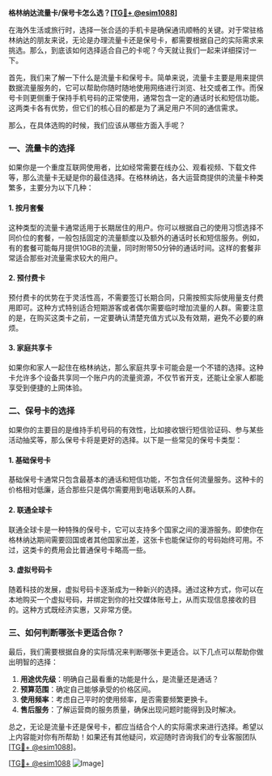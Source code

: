 **格林纳达流量卡/保号卡怎么选？[[TG💪+ @esim1088](https://t.me/s/esim1088)]**

在海外生活或旅行时，选择一张合适的手机卡是确保通讯顺畅的关键。对于常驻格林纳达的朋友来说，无论是办理流量卡还是保号卡，都需要根据自己的实际需求来挑选。那么，到底该如何选择适合自己的卡呢？今天就让我们一起来详细探讨一下。

首先，我们来了解一下什么是流量卡和保号卡。简单来说，流量卡主要是用来提供数据流量服务的，它可以帮助你随时随地使用网络进行浏览、社交或者工作。而保号卡则更侧重于保持手机号码的正常使用，通常包含一定的通话时长和短信功能。这两类卡各有优势，但它们的核心目的都是为了满足用户不同的通信需求。

那么，在具体选购的时候，我们应该从哪些方面入手呢？

### **一、流量卡的选择**
如果你是一个重度互联网使用者，比如经常需要在线办公、观看视频、下载文件等，那么流量卡无疑是你的最佳选择。在格林纳达，各大运营商提供的流量卡种类繁多，主要分为以下几种：

#### **1. 按月套餐**
这种类型的流量卡通常适用于长期居住的用户。你可以根据自己的使用习惯选择不同价位的套餐，一般包括固定的流量额度以及额外的通话时长和短信服务。例如，有的套餐可能每月提供10GB的流量，同时附带50分钟的通话时间。这样的套餐非常适合那些对流量需求较大的用户。

#### **2. 预付费卡**
预付费卡的优势在于灵活性高，不需要签订长期合同，只需按照实际使用量支付费用即可。这种方式特别适合短期游客或者偶尔需要临时增加流量的人群。需要注意的是，在购买这类卡之前，一定要确认清楚充值方式以及有效期，避免不必要的麻烦。

#### **3. 家庭共享卡**
如果你和家人一起住在格林纳达，那么家庭共享卡可能会是一个不错的选择。这种卡允许多个设备共享同一个账户内的流量资源，不仅节省开支，还能让全家人都能享受到便捷的上网体验。

### **二、保号卡的选择**
如果你的主要目的是维持手机号码的有效性，比如接收银行短信验证码、参与某些活动抽奖等，那么保号卡将是更好的选择。以下是一些常见的保号卡类型：

#### **1. 基础保号卡**
基础保号卡通常只包含最基本的通话和短信功能，不包含任何流量服务。这种卡的价格相对低廉，适合那些只是偶尔需要用到电话联系的人群。

#### **2. 联通全球卡**
联通全球卡是一种特殊的保号卡，它可以支持多个国家之间的漫游服务。即使你在格林纳达期间需要回国或者其他国家出差，这张卡也能保证你的号码始终可用。不过，这类卡的费用会比普通保号卡略高一些。

#### **3. 虚拟号码卡**
随着科技的发展，虚拟号码卡逐渐成为一种新兴的选择。通过这种方式，你可以在本地购买一个虚拟号码，并绑定到你的社交媒体账号上，从而实现信息接收的目的。这种方式既经济实惠，又非常方便。

### **三、如何判断哪张卡更适合你？**
最后，我们需要根据自身的实际情况来判断哪张卡更适合。以下几点可以帮助你做出明智的选择：

1. **用途优先级**：明确自己最看重的功能是什么，是流量还是通话？
2. **预算范围**：确定自己能够承受的价格区间。
3. **使用频率**：考虑自己平时的使用频率，是否需要频繁更换卡。
4. **售后服务**：了解运营商的服务质量，确保出现问题时能得到及时解决。

总之，无论是流量卡还是保号卡，都应当结合个人的实际需求来进行选择。希望以上内容能对你有所帮助！如果还有其他疑问，欢迎随时咨询我们的专业客服团队[[TG💪+ @esim1088](https://t.me/s/esim1088)]。

[[TG💪+ @esim1088](https://t.me/s/esim1088) ![Image](https://i.postimg.cc/4NQfJmqS/Snipaste-2025-05-13-00-14-12.png)]